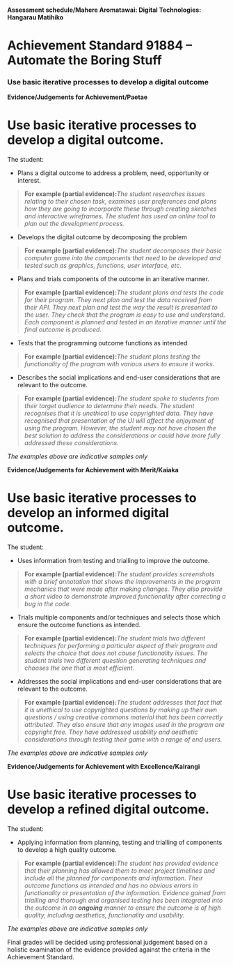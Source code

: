 #### Assessment schedule/Mahere Aromatawai: Digital Technologies: Hangarau Matihiko
# Achievement Standard 91884 – Automate the Boring Stuff
### Use basic iterative processes to develop a digital outcome


**Evidence/Judgements for Achievement/Paetae** 
# Use basic iterative processes to develop a digital outcome.
The student:
- Plans a digital outcome to address a problem, need, opportunity or interest.

>**For example (partial evidence):**_The student researches issues relating to their chosen task, examines user preferences and plans how they are going to incorporate these through creating sketches and interactive wireframes. The student has used an online tool to plan out the development process._

- Develops the digital outcome by decomposing the problem

>**For example (partial evidence):**_The student decomposes their basic computer game into the components that need to be developed and tested such as graphics, functions, user interface, etc._

- Plans and trials components of the outcome in an iterative manner.

>**For example (partial evidence):**_The student plans and tests the code for their program. They next plan and test the data received from their API. They next plan and test the way the result is presented to the user. They check that the program is easy to use and understand. Each component is planned and tested in an iterative manner until the final outcome is produced._

- Tests that the programming outcome functions as intended

>**For example (partial evidence):**_The student plans testing the functionality of the program with various users to ensure it works._

- Describes the social implications and end-user considerations that are relevant to the outcome.

>**For example (partial evidence):**_The student spoke to students from their target audience to determine their needs. The student recognises that it is unethical to use copyrighted data. They have recognised that presentation of the UI will affect the enjoyment of using the program. However, the student may not have chosen the best solution to address the considerations or could have more fully addressed these considerations._

_The examples above are indicative samples only_

**Evidence/Judgements for Achievement with Merit/Kaiaka** 
# Use basic iterative processes to develop an informed digital outcome.
The student:

- Uses information from testing and trialling to improve the outcome.

>**For example (partial evidence):**_The student provides screenshots with a brief annotation that shows the improvements in the program mechanics that were made after making changes. They also provide a short video to demonstrate improved functionality after correcting a bug in the code._

- Trials multiple components and/or techniques and selects those which ensure the outcome functions as intended.

>**For example (partial evidence):**_The student trials two different techniques for performing a particular aspect of their program and selects the choice that does not cause functionality issues. The student trials two different question generating techniques and chooses the one that is most efficient._
- Addresses the social implications and end-user considerations that are relevant to the outcome.

>**For example (partial evidence):**_The student addresses that fact that it is unethical to use copyrighted questions by making up their own questions / using creative commons material that has been correctly attributed. They also ensure that any images used in the program are copyright free. They have addressed usability and aesthetic considerations through testing their game with a range of end users._

_The examples above are indicative samples only_ 

**Evidence/Judgements for Achievement with Excellence/Kairangi**
# Use basic iterative processes to develop a refined digital outcome.

The student:

- Applying information from planning, testing and trialling of components to develop a high quality outcome.

>**For example (partial evidence):**_The student has provided evidence that their planning has allowed them to meet project timelines and include all the planned for components and information. Their outcome functions as intended and has no obvious errors in functionality or presentation of the information. Evidence gained from trialling and thorough and organised testing has been integrated into the outcome in an **ongoing** manner to ensure the outcome is of high quality, including aesthetics, functionality and usability._

_The examples above are indicative samples only_

Final grades will be decided using professional judgement based on a holistic examination of the evidence provided against the criteria in the Achievement Standard.